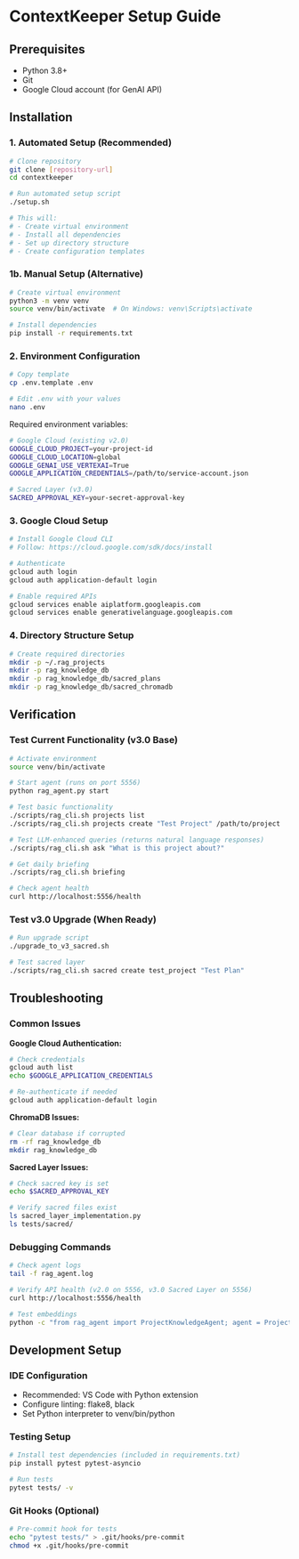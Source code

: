 # ContextKeeper Setup Guide

## Prerequisites
- Python 3.8+
- Git
- Google Cloud account (for GenAI API)

## Installation

### 1. Automated Setup (Recommended)
```bash
# Clone repository
git clone [repository-url]
cd contextkeeper

# Run automated setup script
./setup.sh

# This will:
# - Create virtual environment
# - Install all dependencies
# - Set up directory structure
# - Create configuration templates
```

### 1b. Manual Setup (Alternative)
```bash
# Create virtual environment
python3 -m venv venv
source venv/bin/activate  # On Windows: venv\Scripts\activate

# Install dependencies
pip install -r requirements.txt
```

### 2. Environment Configuration
```bash
# Copy template
cp .env.template .env

# Edit .env with your values
nano .env
```

Required environment variables:
```bash
# Google Cloud (existing v2.0)
GOOGLE_CLOUD_PROJECT=your-project-id
GOOGLE_CLOUD_LOCATION=global
GOOGLE_GENAI_USE_VERTEXAI=True
GOOGLE_APPLICATION_CREDENTIALS=/path/to/service-account.json

# Sacred Layer (v3.0)
SACRED_APPROVAL_KEY=your-secret-approval-key
```

### 3. Google Cloud Setup
```bash
# Install Google Cloud CLI
# Follow: https://cloud.google.com/sdk/docs/install

# Authenticate
gcloud auth login
gcloud auth application-default login

# Enable required APIs
gcloud services enable aiplatform.googleapis.com
gcloud services enable generativelanguage.googleapis.com
```

### 4. Directory Structure Setup
```bash
# Create required directories
mkdir -p ~/.rag_projects
mkdir -p rag_knowledge_db
mkdir -p rag_knowledge_db/sacred_plans
mkdir -p rag_knowledge_db/sacred_chromadb
```

## Verification

### Test Current Functionality (v3.0 Base)
```bash
# Activate environment
source venv/bin/activate

# Start agent (runs on port 5556)
python rag_agent.py start

# Test basic functionality
./scripts/rag_cli.sh projects list
./scripts/rag_cli.sh projects create "Test Project" /path/to/project

# Test LLM-enhanced queries (returns natural language responses)
./scripts/rag_cli.sh ask "What is this project about?"

# Get daily briefing
./scripts/rag_cli.sh briefing

# Check agent health
curl http://localhost:5556/health
```

### Test v3.0 Upgrade (When Ready)
```bash
# Run upgrade script
./upgrade_to_v3_sacred.sh

# Test sacred layer
./scripts/rag_cli.sh sacred create test_project "Test Plan" 
```

## Troubleshooting

### Common Issues

**Google Cloud Authentication:**
```bash
# Check credentials
gcloud auth list
echo $GOOGLE_APPLICATION_CREDENTIALS

# Re-authenticate if needed
gcloud auth application-default login
```

**ChromaDB Issues:**
```bash
# Clear database if corrupted
rm -rf rag_knowledge_db
mkdir rag_knowledge_db
```

**Sacred Layer Issues:**
```bash
# Check sacred key is set
echo $SACRED_APPROVAL_KEY

# Verify sacred files exist
ls sacred_layer_implementation.py
ls tests/sacred/
```

### Debugging Commands
```bash
# Check agent logs
tail -f rag_agent.log

# Verify API health (v2.0 on 5556, v3.0 Sacred Layer on 5556)
curl http://localhost:5556/health

# Test embeddings
python -c "from rag_agent import ProjectKnowledgeAgent; agent = ProjectKnowledgeAgent(); print('OK')"
```

## Development Setup

### IDE Configuration
- Recommended: VS Code with Python extension
- Configure linting: flake8, black
- Set Python interpreter to venv/bin/python

### Testing Setup
```bash
# Install test dependencies (included in requirements.txt)
pip install pytest pytest-asyncio

# Run tests
pytest tests/ -v
```

### Git Hooks (Optional)
```bash
# Pre-commit hook for tests
echo "pytest tests/" > .git/hooks/pre-commit
chmod +x .git/hooks/pre-commit
```